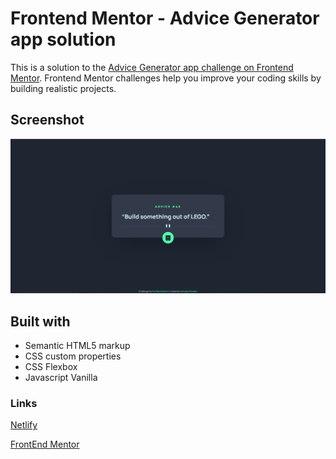 # Frontend Mentor - Advice Generator app solution

This is a solution to the [Advice Generator app challenge on Frontend Mentor](https://www.frontendmentor.io/challenges/advice-generator-app-QdUG-13db). Frontend Mentor challenges help you improve your coding skills by building realistic projects.

## Screenshot

![screenshot](/design/screenshot.png)

## Built with

- Semantic HTML5 markup
- CSS custom properties
- CSS Flexbox
- Javascript Vanilla

### Links

[Netlify]()

[FrontEnd Mentor]()

